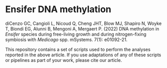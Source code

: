 # Ensifer DNA methylation

diCenzo GC, Cangioli L, Nicoud Q, Cheng JHT, Blow MJ, Shapiro N, Woyke T, Biondi EG, Alunni B, Mengoni A, Mergaert P. (2022) DNA methylation in *Ensifer* species during free-living growth and during nitrogen-fixing symbiosis with *Medicago* spp. mSystems. 7(1): e01092-21.

This repository contains a set of scripts used to perform the analyses reported in the above article. If you use adaptations of any of these scripts or pipelines as part of your work, please cite our article.
